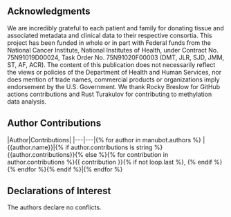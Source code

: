 ## Acknowledgments
We are incredibly grateful to each patient and family for donating tissue and associated metadata and clinical data to their respective consortia.
This project has been funded in whole or in part with Federal funds from the National Cancer Institute, National Institutes of Health, under Contract No. 75N91019D00024, Task Order No. 75N91020F00003 (DMT, JLR, SJD, JMM, ST, AF, ACR). 
The content of this publication does not necessarily reflect the views or policies of the Department of Health and Human Services, nor does mention of trade names, commercial products or organizations imply endorsement by the U.S. Government.
We thank Rocky Breslow for GitHub actions contributions and Rust Turakulov for contributing to methylation data analysis.


## Author Contributions

|Author|Contributions|
|---|---|{% for author in manubot.authors %}
|{{author.name}}|{% if author.contributions is string %}{{author.contributions}}{% else %}{% for contribution in author.contributions %}{{ contribution }}{% if not loop.last %}, {% endif %}{% endfor %}{% endif %}|{% endfor %}


## Declarations of Interest
The authors declare no conflicts.

<!--
## Figure Titles and Legends
-->